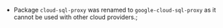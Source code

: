 - Package `cloud-sql-proxy` was renamed to `google-cloud-sql-proxy` as it cannot be used with other cloud providers.;